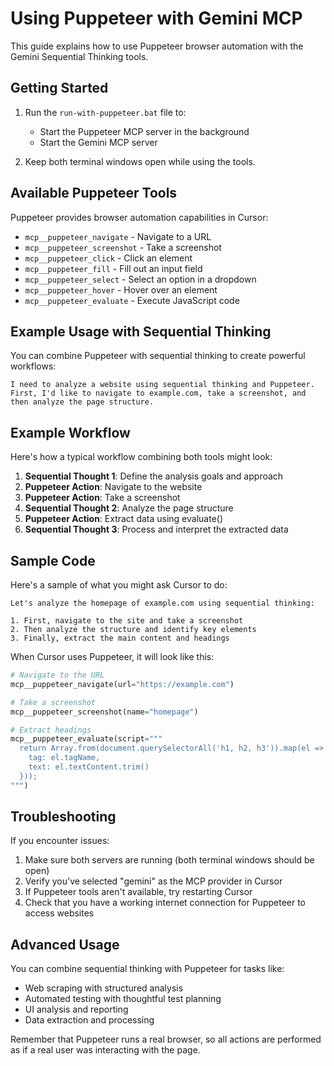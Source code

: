 # Using Puppeteer with Gemini MCP

This guide explains how to use Puppeteer browser automation with the Gemini Sequential Thinking tools.

## Getting Started

1. Run the `run-with-puppeteer.bat` file to:
   - Start the Puppeteer MCP server in the background
   - Start the Gemini MCP server

2. Keep both terminal windows open while using the tools.

## Available Puppeteer Tools

Puppeteer provides browser automation capabilities in Cursor:

- `mcp__puppeteer_navigate` - Navigate to a URL
- `mcp__puppeteer_screenshot` - Take a screenshot
- `mcp__puppeteer_click` - Click an element
- `mcp__puppeteer_fill` - Fill out an input field
- `mcp__puppeteer_select` - Select an option in a dropdown
- `mcp__puppeteer_hover` - Hover over an element
- `mcp__puppeteer_evaluate` - Execute JavaScript code

## Example Usage with Sequential Thinking

You can combine Puppeteer with sequential thinking to create powerful workflows:

```
I need to analyze a website using sequential thinking and Puppeteer. 
First, I'd like to navigate to example.com, take a screenshot, and then analyze the page structure.
```

## Example Workflow

Here's how a typical workflow combining both tools might look:

1. **Sequential Thought 1**: Define the analysis goals and approach
2. **Puppeteer Action**: Navigate to the website
3. **Puppeteer Action**: Take a screenshot
4. **Sequential Thought 2**: Analyze the page structure
5. **Puppeteer Action**: Extract data using evaluate()
6. **Sequential Thought 3**: Process and interpret the extracted data

## Sample Code

Here's a sample of what you might ask Cursor to do:

```
Let's analyze the homepage of example.com using sequential thinking:

1. First, navigate to the site and take a screenshot
2. Then analyze the structure and identify key elements
3. Finally, extract the main content and headings
```

When Cursor uses Puppeteer, it will look like this:

```python
# Navigate to the URL
mcp__puppeteer_navigate(url="https://example.com")

# Take a screenshot
mcp__puppeteer_screenshot(name="homepage")

# Extract headings
mcp__puppeteer_evaluate(script="""
  return Array.from(document.querySelectorAll('h1, h2, h3')).map(el => ({
    tag: el.tagName,
    text: el.textContent.trim()
  }));
""")
```

## Troubleshooting

If you encounter issues:

1. Make sure both servers are running (both terminal windows should be open)
2. Verify you've selected "gemini" as the MCP provider in Cursor
3. If Puppeteer tools aren't available, try restarting Cursor
4. Check that you have a working internet connection for Puppeteer to access websites

## Advanced Usage

You can combine sequential thinking with Puppeteer for tasks like:

- Web scraping with structured analysis
- Automated testing with thoughtful test planning
- UI analysis and reporting
- Data extraction and processing

Remember that Puppeteer runs a real browser, so all actions are performed as if a real user was interacting with the page. 
